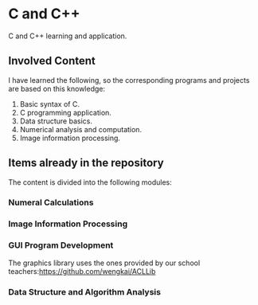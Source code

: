 # C and C++
 C and C++ learning and application.



## Involved Content

I have learned the following, so the corresponding programs and projects are based on this knowledge:

1. Basic syntax of C.
2. C programming application.
3. Data structure basics.
4. Numerical analysis and computation.
5. Image information processing.



## Items already in the repository

The content is divided into the following modules:



### Numeral Calculations



### Image Information Processing



### GUI Program Development

The graphics library uses the ones provided by our school teachers:https://github.com/wengkai/ACLLib



### Data Structure and Algorithm Analysis

